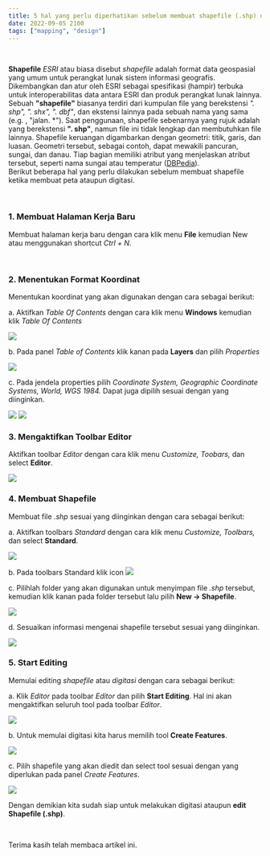 ```yaml
---
title: 5 hal yang perlu diperhatikan sebelum membuat shapefile (.shp) di ArcMap
date: 2022-09-05 2100
tags: ["mapping", "design"]
---
```


<br>

**Shapefile** *ESRI* atau biasa disebut *shapefile* adalah format data geospasial yang umum untuk perangkat lunak sistem informasi geografis. Dikembangkan dan atur oleh ESRI sebagai spesifikasi (hampir) terbuka untuk interoperabilitas data antara ESRI dan produk perangkat lunak lainnya. Sebuah **"shapefile"** biasanya terdiri dari kumpulan file yang berekstensi *". shp", ". shx", ". dbf"*, dan ekstensi lainnya pada sebuah nama yang sama (e.g. , "jalan. *"). Saat penggunaan, shapefile sebenarnya yang rujuk adalah yang berekstensi **". shp"**, namun file ini tidak lengkap dan membutuhkan file lainnya. Shapefile keruangan digambarkan dengan geometri: titik, garis, dan luasan. Geometri tersebut, sebagai contoh, dapat mewakili pancuran, sungai, dan danau. Tiap bagian memiliki atribut yang menjelaskan atribut tersebut, seperti nama sungai atau temperatur (<a href="http://id.dbpedia.org/page/Shapefile" target="_blank">DBPedia</a>).
<br>
Berikut beberapa hal yang perlu dilakukan sebelum membuat shapefile ketika membuat peta ataupun digitasi.

<br>

### 1. Membuat Halaman Kerja Baru

Membuat halaman kerja baru dengan cara klik menu **File** kemudian New atau menggunakan shortcut *Ctrl + N*.

<br>

### 2. Menentukan Format Koordinat

Menentukan koordinat yang akan digunakan dengan cara sebagai berikut:

a. Aktifkan *Table Of Contents* dengan cara klik menu **Windows** kemudian klik *Table Of Contents*

![](./1.png)<br>

b. Pada panel *Table of Contents* klik kanan pada **Layers** dan pilih *Properties*

![](./2.png)<br>

c. Pada jendela properties pilih *Coordinate System, Geographic Coordinate Systems, World, WGS 1984.* Dapat juga dipilih sesuai dengan yang diinginkan.

![](./3.png)
![](./4.png)<br>

### 3. Mengaktifkan Toolbar Editor

Aktifkan toolbar *Editor* dengan cara klik menu *Customize, Toobars,* dan select **Editor**.

![](./5.png)<br>

### 4. Membuat Shapefile

Membuat file *.shp* sesuai yang diinginkan dengan cara sebagai berikut:

a. Aktifkan toolbars *Standard* dengan cara klik menu *Customize, Toolbars,* dan select **Standard**.

![](./6.png)<br>

b. Pada toolbars Standard klik icon
![](./7.png)<br>


c. Pilihlah folder yang akan digunakan untuk menyimpan file *.shp* tersebut, kemudian klik kanan pada folder tersebut lalu pilih **New -> Shapefile**.

![](./8.png)<br>

d. Sesuaikan informasi mengenai shapefile tersebut sesuai yang diinginkan.

![](./9.png)<br>

### 5. Start Editing

Memulai editing *shapefile* atau *digitasi* dengan cara sebagai berikut:

a. Klik *Editor* pada toolbar *Editor* dan pilih **Start Editing**. Hal ini akan mengaktifkan seluruh tool pada toolbar *Editor*.

![](./10.png)<br>

b. Untuk memulai digitasi kita harus memilih tool **Create Features**.

![](./11.png)<br>

c. Pilih shapefile yang akan diedit dan select tool sesuai dengan yang diperlukan pada panel *Create Features*.

![](./12.png)<br>

Dengan demikian kita sudah siap untuk melakukan digitasi ataupun **edit Shapefile (.shp)**.

<br>

Terima kasih telah membaca artikel ini.

